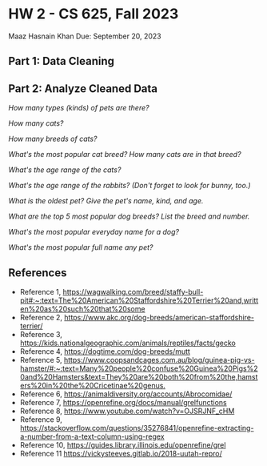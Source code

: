 # HW 2 - CS 625, Fall 2023

Maaz Hasnain Khan 
Due: September 20, 2023

## Part 1: Data Cleaning



## Part 2: Analyze Cleaned Data

*How many types (kinds) of pets are there?*



*How many cats?*



*How many breeds of cats?*



*What's the most popular cat breed? How many cats are in that breed?*



*What's the age range of the cats?*



*What's the age range of the rabbits? (Don't forget to look for bunny, too.)*



*What is the oldest pet? Give the pet's name, kind, and age.*



*What are the top 5 most popular dog breeds? List the breed and number.*



*What's the most popular everyday name for a dog?*



*What's the most popular full name any pet?*




## References

* Reference 1, <https://wagwalking.com/breed/staffy-bull-pit#:~:text=The%20American%20Staffordshire%20Terrier%20and,written%20as%20such%20that%20some>
* Reference 2, <https://www.akc.org/dog-breeds/american-staffordshire-terrier/>
* Reference 3, <https://kids.nationalgeographic.com/animals/reptiles/facts/gecko>
* Reference 4, <https://dogtime.com/dog-breeds/mutt>
* Reference 5, <https://www.coopsandcages.com.au/blog/guinea-pig-vs-hamster/#:~:text=Many%20people%20confuse%20Guinea%20Pigs%20and%20Hamsters&text=They%20are%20both%20from%20the,hamsters%20in%20the%20Cricetinae%20genus.>
* Reference 6, <https://animaldiversity.org/accounts/Abrocomidae/>
* Reference 7, <https://openrefine.org/docs/manual/grelfunctions>
* Reference 8, <https://www.youtube.com/watch?v=OJSRJNF_cHM>
* Reference 9, <https://stackoverflow.com/questions/35276841/openrefine-extracting-a-number-from-a-text-column-using-regex>
* Reference 10, <https://guides.library.illinois.edu/openrefine/grel>
* Reference 11 <https://vickysteeves.gitlab.io/2018-uutah-repro/>